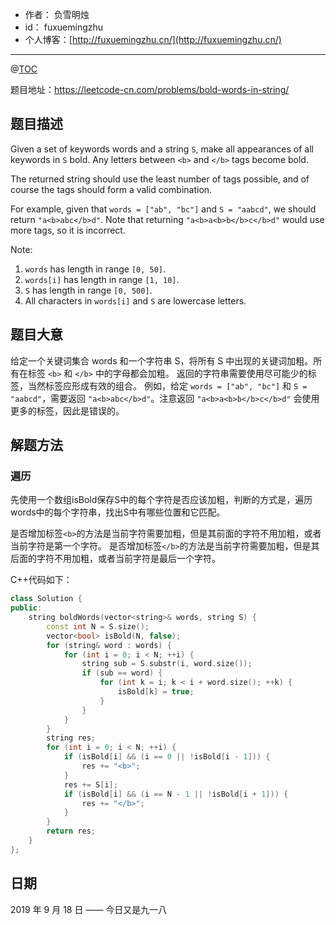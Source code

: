 
- 作者：    负雪明烛
- id：      fuxuemingzhu
- 个人博客：[http://fuxuemingzhu.cn/](http://fuxuemingzhu.cn/)

---
@[TOC](目录)


题目地址：https://leetcode-cn.com/problems/bold-words-in-string/

## 题目描述

Given a set of keywords words and a string `S`, make all appearances of all keywords in `S` bold. Any letters between `<b>` and `</b>` tags become bold.

The returned string should use the least number of tags possible, and of course the tags should form a valid combination.

For example, given that `words = ["ab", "bc"]` and `S = "aabcd"`, we should return `"a<b>abc</b>d"`. Note that returning `"a<b>a<b>b</b>c</b>d"` would use more tags, so it is incorrect.

Note:

1. `words` has length in range `[0, 50]`.
1. `words[i]` has length in range `[1, 10]`.
1. `S` has length in range `[0, 500]`.
1. All characters in `words[i]` and `S` are lowercase letters.

## 题目大意

给定一个关键词集合 words 和一个字符串 S，将所有 S 中出现的关键词加粗。所有在标签 `<b>` 和 `</b>` 中的字母都会加粗。
返回的字符串需要使用尽可能少的标签，当然标签应形成有效的组合。
例如，给定 `words = ["ab", "bc"]` 和 `S = "aabcd"`，需要返回 `"a<b>abc</b>d"`。注意返回 `"a<b>a<b>b</b>c</b>d"` 会使用更多的标签，因此是错误的。

## 解题方法

### 遍历

先使用一个数组isBold保存S中的每个字符是否应该加粗，判断的方式是，遍历words中的每个字符串，找出S中有哪些位置和它匹配。

是否增加标签`<b>`的方法是当前字符需要加粗，但是其前面的字符不用加粗，或者当前字符是第一个字符。
是否增加标签`</b>`的方法是当前字符需要加粗，但是其后面的字符不用加粗，或者当前字符是最后一个字符。


C++代码如下：

```cpp
class Solution {
public:
    string boldWords(vector<string>& words, string S) {
        const int N = S.size();
        vector<bool> isBold(N, false);
        for (string& word : words) {
            for (int i = 0; i < N; ++i) {
                string sub = S.substr(i, word.size());
                if (sub == word) {
                    for (int k = i; k < i + word.size(); ++k) {
                        isBold[k] = true;
                    }
                }
            }
        }
        string res;
        for (int i = 0; i < N; ++i) {
            if (isBold[i] && (i == 0 || !isBold[i - 1])) {
                res += "<b>";
            }
            res += S[i];
            if (isBold[i] && (i == N - 1 || !isBold[i + 1])) {
                res += "</b>";
            }
        }
        return res;
    }
};
```

## 日期

2019 年 9 月 18 日 —— 今日又是九一八


  [1]: https://blog.csdn.net/fuxuemingzhu/article/details/100977773

